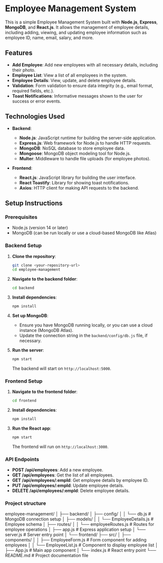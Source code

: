 # Employee Management System

This is a simple Employee Management System built with **Node.js**, **Express**, **MongoDB**, and **React.js**. It allows the management of employee details, including adding, viewing, and updating employee information such as employee ID, name, email, salary, and more.

## Features

- **Add Employee**: Add new employees with all necessary details, including their photo.
- **Employee List**: View a list of all employees in the system.
- **Employee Details**: View, update, and delete employee details.
- **Validation**: Form validation to ensure data integrity (e.g., email format, required fields, etc.).
- **Toast Notifications**: Informative messages shown to the user for success or error events.

## Technologies Used

- **Backend**:
  - **Node.js**: JavaScript runtime for building the server-side application.
  - **Express.js**: Web framework for Node.js to handle HTTP requests.
  - **MongoDB**: NoSQL database to store employee data.
  - **Mongoose**: MongoDB object modeling tool for Node.js.
  - **Multer**: Middleware to handle file uploads (for employee photos).
  
- **Frontend**:
  - **React.js**: JavaScript library for building the user interface.
  - **React Toastify**: Library for showing toast notifications.
  - **Axios**: HTTP client for making API requests to the backend.

## Setup Instructions

### Prerequisites

- Node.js (version 14 or later)
- MongoDB (can be run locally or use a cloud-based MongoDB like Atlas)

### Backend Setup

1. **Clone the repository**:

    ```bash
    git clone <your-repository-url>
    cd employee-management
    ```

2. **Navigate to the backend folder**:

    ```bash
    cd backend
    ```

3. **Install dependencies**:

    ```bash
    npm install
    ```

4. **Set up MongoDB**:
   - Ensure you have MongoDB running locally, or you can use a cloud instance (MongoDB Atlas).
   - Update the connection string in the `backend/config/db.js` file, if necessary.

5. **Run the server**:

    ```bash
    npm start
    ```

    The backend will start on `http://localhost:5000`.

### Frontend Setup

1. **Navigate to the frontend folder**:

    ```bash
    cd frontend
    ```

2. **Install dependencies**:

    ```bash
    npm install
    ```

3. **Run the React app**:

    ```bash
    npm start
    ```

    The frontend will run on `http://localhost:3000`.

### API Endpoints

- **POST /api/employees**: Add a new employee.
- **GET /api/employees**: Get the list of all employees.
- **GET /api/employees/:empId**: Get employee details by employee ID.
- **PUT /api/employees/:empId**: Update employee details.
- **DELETE /api/employees/:empId**: Delete employee details.

### Project structure
employee-management/ │ ├── backend/ │ ├── config/ │ │ └── db.js # MongoDB connection setup │ ├── models/ │ │ └── EmployeeDetails.js # Employee schema │ ├── routes/ │ │ └── employeeRoutes.js # Routes for employee operations │ ├── app.js # Express application setup │ └── server.js # Server entry point │ └── frontend/ ├── src/ │ ├── components/ │ │ ├── EmployeeForm.js # Form component for adding employees │ │ └── EmployeeList.js # Component to display employee list │ ├── App.js # Main app component │ └── index.js # React entry point └── README.md # Project documentation file
